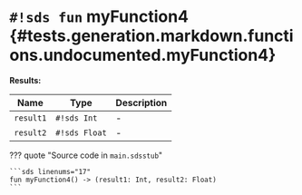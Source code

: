 # `#!sds fun` myFunction4 {#tests.generation.markdown.functions.undocumented.myFunction4}

**Results:**

| Name | Type | Description |
|------|------|-------------|
| `result1` | `#!sds Int` | - |
| `result2` | `#!sds Float` | - |

??? quote "Source code in `main.sdsstub`"

    ```sds linenums="17"
    fun myFunction4() -> (result1: Int, result2: Float)
    ```
